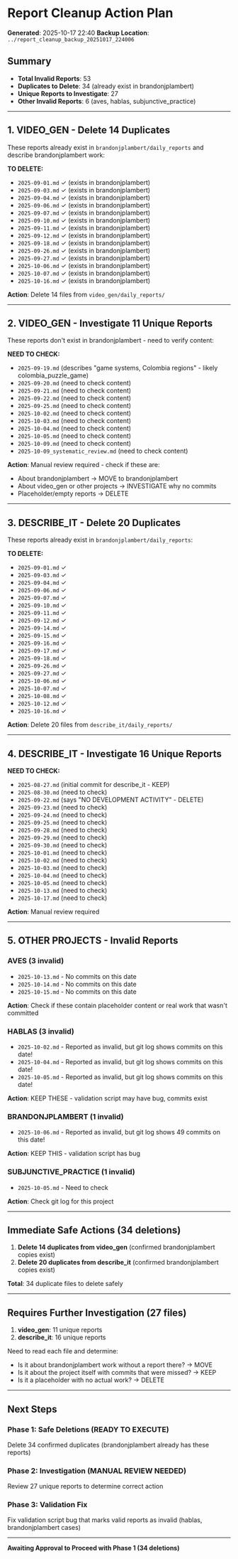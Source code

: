 # Report Cleanup Action Plan
**Generated**: 2025-10-17 22:40
**Backup Location**: `../report_cleanup_backup_20251017_224006`

## Summary

- **Total Invalid Reports**: 53
- **Duplicates to Delete**: 34 (already exist in brandonjplambert)
- **Unique Reports to Investigate**: 27
- **Other Invalid Reports**: 6 (aves, hablas, subjunctive_practice)

---

## 1. VIDEO_GEN - Delete 14 Duplicates

These reports already exist in `brandonjplambert/daily_reports` and describe brandonjplambert work:

**TO DELETE:**
- `2025-09-01.md` ✓ (exists in brandonjplambert)
- `2025-09-03.md` ✓ (exists in brandonjplambert)
- `2025-09-04.md` ✓ (exists in brandonjplambert)
- `2025-09-06.md` ✓ (exists in brandonjplambert)
- `2025-09-07.md` ✓ (exists in brandonjplambert)
- `2025-09-10.md` ✓ (exists in brandonjplambert)
- `2025-09-11.md` ✓ (exists in brandonjplambert)
- `2025-09-12.md` ✓ (exists in brandonjplambert)
- `2025-09-18.md` ✓ (exists in brandonjplambert)
- `2025-09-26.md` ✓ (exists in brandonjplambert)
- `2025-09-27.md` ✓ (exists in brandonjplambert)
- `2025-10-06.md` ✓ (exists in brandonjplambert)
- `2025-10-07.md` ✓ (exists in brandonjplambert)
- `2025-10-16.md` ✓ (exists in brandonjplambert)

**Action**: Delete 14 files from `video_gen/daily_reports/`

---

## 2. VIDEO_GEN - Investigate 11 Unique Reports

These reports don't exist in brandonjplambert - need to verify content:

**NEED TO CHECK:**
- `2025-09-19.md` (describes "game systems, Colombia regions" - likely colombia_puzzle_game)
- `2025-09-20.md` (need to check content)
- `2025-09-21.md` (need to check content)
- `2025-09-22.md` (need to check content)
- `2025-09-25.md` (need to check content)
- `2025-10-02.md` (need to check content)
- `2025-10-03.md` (need to check content)
- `2025-10-04.md` (need to check content)
- `2025-10-05.md` (need to check content)
- `2025-10-09.md` (need to check content)
- `2025-10-09_systematic_review.md` (need to check content)

**Action**: Manual review required - check if these are:
- About brandonjplambert → MOVE to brandonjplambert
- About video_gen or other projects → INVESTIGATE why no commits
- Placeholder/empty reports → DELETE

---

## 3. DESCRIBE_IT - Delete 20 Duplicates

These reports already exist in `brandonjplambert/daily_reports`:

**TO DELETE:**
- `2025-09-01.md` ✓
- `2025-09-03.md` ✓
- `2025-09-04.md` ✓
- `2025-09-06.md` ✓
- `2025-09-07.md` ✓
- `2025-09-10.md` ✓
- `2025-09-11.md` ✓
- `2025-09-12.md` ✓
- `2025-09-14.md` ✓
- `2025-09-15.md` ✓
- `2025-09-16.md` ✓
- `2025-09-17.md` ✓
- `2025-09-18.md` ✓
- `2025-09-26.md` ✓
- `2025-09-27.md` ✓
- `2025-10-06.md` ✓
- `2025-10-07.md` ✓
- `2025-10-08.md` ✓
- `2025-10-12.md` ✓
- `2025-10-16.md` ✓

**Action**: Delete 20 files from `describe_it/daily_reports/`

---

## 4. DESCRIBE_IT - Investigate 16 Unique Reports

**NEED TO CHECK:**
- `2025-08-27.md` (initial commit for describe_it - KEEP)
- `2025-08-30.md` (need to check)
- `2025-09-22.md` (says "NO DEVELOPMENT ACTIVITY" - DELETE)
- `2025-09-23.md` (need to check)
- `2025-09-24.md` (need to check)
- `2025-09-25.md` (need to check)
- `2025-09-28.md` (need to check)
- `2025-09-29.md` (need to check)
- `2025-09-30.md` (need to check)
- `2025-10-01.md` (need to check)
- `2025-10-02.md` (need to check)
- `2025-10-03.md` (need to check)
- `2025-10-04.md` (need to check)
- `2025-10-05.md` (need to check)
- `2025-10-13.md` (need to check)
- `2025-10-17.md` (need to check)

**Action**: Manual review required

---

## 5. OTHER PROJECTS - Invalid Reports

### AVES (3 invalid)
- `2025-10-13.md` - No commits on this date
- `2025-10-14.md` - No commits on this date
- `2025-10-15.md` - No commits on this date

**Action**: Check if these contain placeholder content or real work that wasn't committed

### HABLAS (3 invalid)
- `2025-10-02.md` - Reported as invalid, but git log shows commits on this date!
- `2025-10-04.md` - Reported as invalid, but git log shows commits on this date!
- `2025-10-05.md` - Reported as invalid, but git log shows commits on this date!

**Action**: KEEP THESE - validation script may have bug, commits exist

### BRANDONJPLAMBERT (1 invalid)
- `2025-10-06.md` - Reported as invalid, but git log shows 49 commits on this date!

**Action**: KEEP THIS - validation script has bug

### SUBJUNCTIVE_PRACTICE (1 invalid)
- `2025-10-05.md` - Need to check

**Action**: Check git log for this project

---

## Immediate Safe Actions (34 deletions)

1. **Delete 14 duplicates from video_gen** (confirmed brandonjplambert copies exist)
2. **Delete 20 duplicates from describe_it** (confirmed brandonjplambert copies exist)

**Total**: 34 duplicate files to delete safely

---

## Requires Further Investigation (27 files)

1. **video_gen**: 11 unique reports
2. **describe_it**: 16 unique reports

Need to read each file and determine:
- Is it about brandonjplambert work without a report there? → MOVE
- Is it about the project itself with commits that were missed? → KEEP
- Is it a placeholder with no actual work? → DELETE

---

## Next Steps

### Phase 1: Safe Deletions (READY TO EXECUTE)
Delete 34 confirmed duplicates (brandonjplambert already has these reports)

### Phase 2: Investigation (MANUAL REVIEW NEEDED)
Review 27 unique reports to determine correct action

### Phase 3: Validation Fix
Fix validation script bug that marks valid reports as invalid (hablas, brandonjplambert cases)

---

**Awaiting Approval to Proceed with Phase 1 (34 deletions)**
